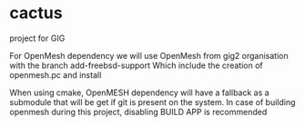 # cactus
project for GIG 

For OpenMesh dependency we will use
OpenMesh from gig2 organisation with the branch add-freebsd-support
Which include the creation of openmesh.pc and install

When using cmake, OpenMESH dependency will have a fallback
as a submodule that will be get if git is present on the system.
In case of building openmesh during this project, disabling BUILD APP is recommended
